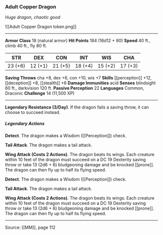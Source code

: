 ### Adult Copper Dragon
_Huge dragon, chaotic good_

![[Adult Copper Dragon token.png]]




---

**Armor Class** 18 (natural armor)
**Hit Points** 184 (16d12 + 80)
**Speed** 40 ft., climb 40 ft., fly 80 ft.

| STR     | DEX     | CON     | INT     | WIS     | CHA     |
|---------|---------|---------|---------|---------|---------|
| 23 (+6) | 12 (+1) | 21 (+5) | 18 (+4) | 15 (+2) | 17 (+3) |

**Saving Throws** cha +8, dex +6, con +10, wis +7
**Skills** [[perception]] +12, [[deception]] +8, [[stealth]] +6
**Damage Immunities** acid
**Senses** blindsight 60 ft., darkvision 120 ft.
**Passive Perception** 22
**Languages** Common, Draconic
**Challenge** 14 (11,500 XP)

---

**Legendary Resistance (3/Day)**. If the dragon fails a saving throw, it can choose to succeed instead.

##### Legendary Actions
**Detect**. The dragon makes a Wisdom ([[Perception]]) check.

**Tail Attack**. The dragon makes a tail attack.

**Wing Attack (Costs 2 Actions)**. The dragon beats its wings. Each creature within 10 feet of the dragon must succeed on a DC 19 Dexterity saving throw or take 13 (2d6 + 6) bludgeoning damage and be knocked [[prone]]. The dragon can then fly up to half its flying speed.

**Detect**. The dragon makes a Wisdom ([[Perception]]) check.

**Tail Attack**. The dragon makes a tail attack.

**Wing Attack (Costs 2 Actions)**. The dragon beats its wings. Each creature within 10 feet of the dragon must succeed on a DC 19 Dexterity saving throw or take 13 (2d6 + 6) bludgeoning damage and be knocked [[prone]]. The dragon can then fly up to half its flying speed.


---

Source: [[MM]], page 112